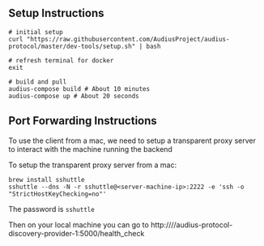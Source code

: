 ## Setup Instructions

```
# initial setup
curl "https://raw.githubusercontent.com/AudiusProject/audius-protocol/master/dev-tools/setup.sh" | bash

# refresh terminal for docker
exit

# build and pull
audius-compose build # About 10 minutes
audius-compose up # About 20 seconds
```

## Port Forwarding Instructions

To use the client from a mac, we need to setup a transparent proxy server to interact with the machine running the backend

To setup the transparent proxy server from a mac:
```
brew install sshuttle
sshuttle --dns -N -r sshuttle@<server-machine-ip>:2222 -e 'ssh -o "StrictHostKeyChecking=no"'
```

The password is `sshuttle`

Then on your local machine you can go to http:////audius-protocol-discovery-provider-1:5000/health_check
